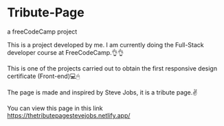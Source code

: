 # Tribute-Page
a freeCodeCamp project

This is a project developed by me. I am currently doing the Full-Stack developer course at FreeCodeCamp.👌👌

This is one of the projects carried out to obtain the first responsive design certificate (Front-end)💻🖱

The page is made and inspired by Steve Jobs, it is a tribute page.✌

  You can view this page in this link 
  https://thetributepagestevejobs.netlify.app/
